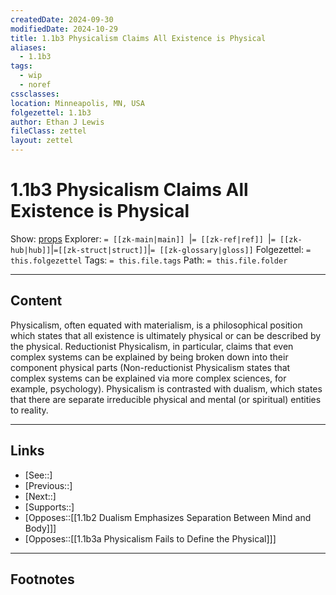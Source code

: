 ```yaml
---
createdDate: 2024-09-30
modifiedDate: 2024-10-29
title: 1.1b3 Physicalism Claims All Existence is Physical
aliases:
  - 1.1b3
tags:
  - wip
  - noref
cssclasses: 
location: Minneapolis, MN, USA
folgezettel: 1.1b3
author: Ethan J Lewis
fileClass: zettel
layout: zettel
---
```


# 1.1b3 Physicalism Claims All Existence is Physical

Show: [props](obsidian://adv-uri?vault=ejl-zk&commandid=properties%3Aopen-local)
Explorer: `= [[zk-main|main]] `|`= [[zk-ref|ref]] `|`= [[zk-hub|hub]]`|`=[[zk-struct|struct]]`|`= [[zk-glossary|gloss]]`
Folgezettel: `= this.folgezettel` 
Tags: `= this.file.tags`
Path: `= this.file.folder`
- - -

## Content

Physicalism, often equated with materialism, is a philosophical position which states that all existence is ultimately physical or can be described by the physical. Reductionist Physicalism, in particular, claims that even complex systems can be explained by being broken down into their component physical parts (Non-reductionist Physicalism states that complex systems can be explained via more complex sciences, for example, psychology). Physicalism is contrasted with dualism, which states that there are separate irreducible physical and mental (or spiritual) entities to reality. 
- - -

## Links

- [See::]
- [Previous::]
- [Next::]
- [Supports::]
- [Opposes::[[1.1b2 Dualism Emphasizes Separation Between Mind and Body]]]
- [Opposes::[[1.1b3a Physicalism Fails to Define the Physical]]]
- - -

## Footnotes